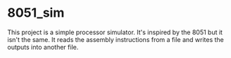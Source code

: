 # 8051_sim
This project is a simple processor simulator. It's inspired by the 8051 but it isn't the same.
It reads the assembly instructions from a file and writes the outputs into another file.
